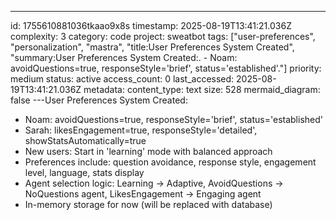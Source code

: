 ---
id: 1755610881036tkaao9x8s
timestamp: 2025-08-19T13:41:21.036Z
complexity: 3
category: code
project: sweatbot
tags: ["user-preferences", "personalization", "mastra", "title:User Preferences System Created", "summary:User Preferences System Created:. - Noam: avoidQuestions=true, responseStyle='brief', status='established'."]
priority: medium
status: active
access_count: 0
last_accessed: 2025-08-19T13:41:21.036Z
metadata:
  content_type: text
  size: 528
  mermaid_diagram: false
---User Preferences System Created:
- Noam: avoidQuestions=true, responseStyle='brief', status='established'
- Sarah: likesEngagement=true, responseStyle='detailed', showStatsAutomatically=true
- New users: Start in 'learning' mode with balanced approach
- Preferences include: question avoidance, response style, engagement level, language, stats display
- Agent selection logic: Learning → Adaptive, AvoidQuestions → NoQuestions agent, LikesEngagement → Engaging agent
- In-memory storage for now (will be replaced with database)